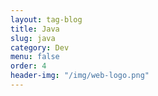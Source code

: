 ```yaml
---
layout: tag-blog
title: Java
slug: java
category: Dev
menu: false
order: 4
header-img: "/img/web-logo.png"
---
```

